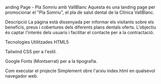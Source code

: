 anding Page - Pla Somriu amb VallBlanc
Aquesta és una landing page per promocionar el "Pla Somriu", el pla de salut dental de la Clínica VallBlanc.

Descripció
La pàgina està dissenyada per informar els visitants sobre els beneficis, preus i cobertures dels diferents plans dentals oferts. L'objectiu és captar l'interès dels usuaris i facilitar el contacte per a la contractació.

Tecnologies Utilitzades
HTML5

Tailwind CSS per a l'estil.

Google Fonts (Montserrat) per a la tipografia.

Com executar el projecte
Simplement obre l'arxiu index.html en qualsevol navegador web.